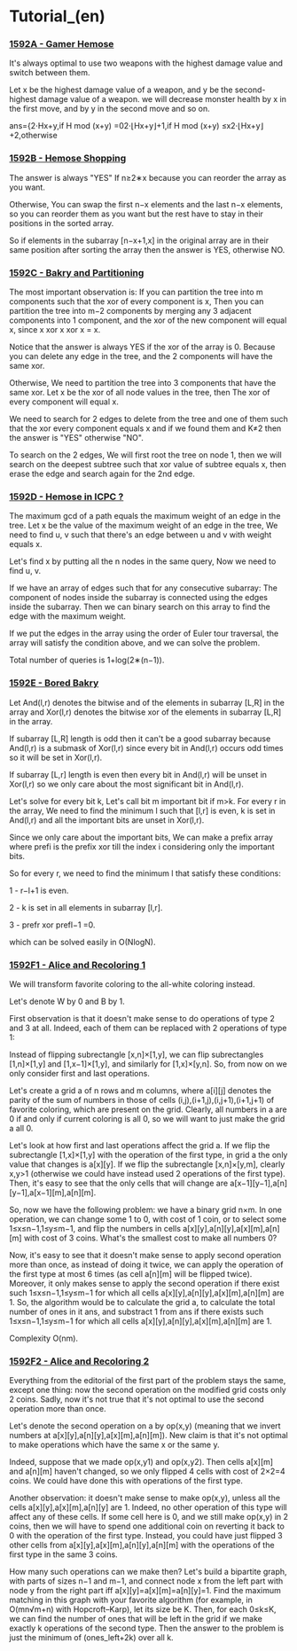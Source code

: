 # Tutorial_(en)


### [1592A - Gamer Hemose](../problems/A._Gamer_Hemose.md "Codeforces Round 746 (Div. 2)")

It's always optimal to use two weapons with the highest damage value and switch between them.

Let x be the highest damage value of a weapon, and y be the second-highest damage value of a weapon. we will decrease monster health by x in the first move, and by y in the second move and so on.

ans={2⋅Hx+y,if H mod (x+y) =02⋅⌊Hx+y⌋+1,if H mod (x+y) ≤x2⋅⌊Hx+y⌋+2,otherwise

 
### [1592B - Hemose Shopping](../problems/B._Hemose_Shopping.md "Codeforces Round 746 (Div. 2)")

The answer is always "YES" If n≥2∗x because you can reorder the array as you want.

Otherwise, You can swap the first n−x elements and the last n−x elements, so you can reorder them as you want but the rest have to stay in their positions in the sorted array.

So if elements in the subarray [n−x+1,x] in the original array are in their same position after sorting the array then the answer is YES, otherwise NO.

 
### [1592C - Bakry and Partitioning](../problems/C._Bakry_and_Partitioning.md "Codeforces Round 746 (Div. 2)")

The most important observation is: If you can partition the tree into m components such that the xor of every component is x, Then you can partition the tree into m−2 components by merging any 3 adjacent components into 1 component, and the xor of the new component will equal x, since x xor x xor x = x.

Notice that the answer is always YES if the xor of the array is 0. Because you can delete any edge in the tree, and the 2 components will have the same xor.

Otherwise, We need to partition the tree into 3 components that have the same xor. Let x be the xor of all node values in the tree, then The xor of every component will equal x.

We need to search for 2 edges to delete from the tree and one of them such that the xor every component equals x and if we found them and K≠2 then the answer is "YES" otherwise "NO".

To search on the 2 edges, We will first root the tree on node 1, then we will search on the deepest subtree such that xor value of subtree equals x, then erase the edge and search again for the 2nd edge. 

 
### [1592D - Hemose in ICPC ?](../problems/D._Hemose_in_ICPC_.md "Codeforces Round 746 (Div. 2)")

The maximum gcd of a path equals the maximum weight of an edge in the tree. Let x be the value of the maximum weight of an edge in the tree, We need to find u, v such that there's an edge between u and v with weight equals x.

Let's find x by putting all the n nodes in the same query, Now we need to find u, v.

If we have an array of edges such that for any consecutive subarray: The component of nodes inside the subarray is connected using the edges inside the subarray. Then we can binary search on this array to find the edge with the maximum weight.

If we put the edges in the array using the order of Euler tour traversal, the array will satisfy the condition above, and we can solve the problem.

Total number of queries is 1+log(2∗(n−1)).

 
### [1592E - Bored Bakry](../problems/E._Bored_Bakry.md "Codeforces Round 746 (Div. 2)")

Let And(l,r) denotes the bitwise and of the elements in subarray [L,R] in the array and Xor(l,r) denotes the bitwise xor of the elements in subarray [L,R] in the array.

If subarray [L,R] length is odd then it can't be a good subarray because And(l,r) is a submask of Xor(l,r) since every bit in And(l,r) occurs odd times so it will be set in Xor(l,r).

If subarray [L,r] length is even then every bit in And(l,r) will be unset in Xor(l,r) so we only care about the most significant bit in And(l,r).

Let's solve for every bit k, Let's call bit m important bit if m>k. For every r in the array, We need to find the minimum l such that [l,r] is even, k is set in And(l,r) and all the important bits are unset in Xor(l,r).

Since we only care about the important bits, We can make a prefix array where prefi is the prefix xor till the index i considering only the important bits.

So for every r, we need to find the minimum l that satisfy these conditions:

1 - r−l+1 is even.

2 - k is set in all elements in subarray [l,r].

3 - prefr xor prefl−1 =0. 

which can be solved easily in O(NlogN).

 
### [1592F1 - Alice and Recoloring 1](../problems/F1._Alice_and_Recoloring_1.md "Codeforces Round 746 (Div. 2)")

We will transform favorite coloring to the all-white coloring instead.

Let's denote W by 0 and B by 1.

First observation is that it doesn't make sense to do operations of type 2 and 3 at all. Indeed, each of them can be replaced with 2 operations of type 1:

Instead of flipping subrectangle [x,n]×[1,y], we can flip subrectangles [1,n]×[1,y] and [1,x−1]×[1,y], and similarly for [1,x]×[y,n]. So, from now on we only consider first and last operations.

Let's create a grid a of n rows and m columns, where a[i][j] denotes the parity of the sum of numbers in those of cells (i,j),(i+1,j),(i,j+1),(i+1,j+1) of favorite coloring, which are present on the grid. Clearly, all numbers in a are 0 if and only if current coloring is all 0, so we will want to just make the grid a all 0.

Let's look at how first and last operations affect the grid a. If we flip the subrectangle [1,x]×[1,y] with the operation of the first type, in grid a the only value that changes is a[x][y]. If we flip the subrectangle [x,n]×[y,m], clearly x,y>1 (otherwise we could have instead used 2 operations of the first type). Then, it's easy to see that the only cells that will change are a[x−1][y−1],a[n][y−1],a[x−1][m],a[n][m].

So, now we have the following problem: we have a binary grid n×m. In one operation, we can change some 1 to 0, with cost of 1 coin, or to select some 1≤x≤n−1,1≤y≤m−1, and flip the numbers in cells a[x][y],a[n][y],a[x][m],a[n][m] with cost of 3 coins. What's the smallest cost to make all numbers 0?

Now, it's easy to see that it doesn't make sense to apply second operation more than once, as instead of doing it twice, we can apply the operation of the first type at most 6 times (as cell a[n][m] will be flipped twice). Moreover, it only makes sense to apply the second operation if there exist such 1≤x≤n−1,1≤y≤m−1 for which all cells a[x][y],a[n][y],a[x][m],a[n][m] are 1. So, the algorithm would be to calculate the grid a, to calculate the total number of ones in it ans, and substract 1 from ans if there exists such 1≤x≤n−1,1≤y≤m−1 for which all cells a[x][y],a[n][y],a[x][m],a[n][m] are 1. 

Complexity O(nm).

 
### [1592F2 - Alice and Recoloring 2](../problems/F2._Alice_and_Recoloring_2.md "Codeforces Round 746 (Div. 2)")

Everything from the editorial of the first part of the problem stays the same, except one thing: now the second operation on the modified grid costs only 2 coins. Sadly, now it's not true that it's not optimal to use the second operation more than once. 

Let's denote the second operation on a by op(x,y) (meaning that we invert numbers at a[x][y],a[n][y],a[x][m],a[n][m]). New claim is that it's not optimal to make operations which have the same x or the same y. 

Indeed, suppose that we made op(x,y1) and op(x,y2). Then cells a[x][m] and a[n][m] haven't changed, so we only flipped 4 cells with cost of 2×2=4 coins. We could have done this with operations of the first type.

Another observation: it doesn't make sense to make op(x,y), unless all the cells a[x][y],a[x][m],a[n][y] are 1. Indeed, no other operation of this type will affect any of these cells. If some cell here is 0, and we still make op(x,y) in 2 coins, then we will have to spend one additional coin on reverting it back to 0 with the operation of the first type. Instead, you could have just flipped 3 other cells from a[x][y],a[x][m],a[n][y],a[n][m] with the operations of the first type in the same 3 coins.

How many such operations can we make then? Let's build a bipartite graph, with parts of sizes n−1 and m−1, and connect node x from the left part with node y from the right part iff a[x][y]=a[x][m]=a[n][y]=1. Find the maximum matching in this graph with your favorite algorithm (for example, in O(mn√m+n) with Hopcroft–Karp), let its size be K. Then, for each 0≤k≤K, we can find the number of ones that will be left in the grid if we make exactly k operations of the second type. Then the answer to the problem is just the minimum of (ones_left+2k) over all k.

